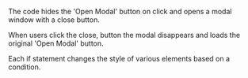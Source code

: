 The code hides the 'Open Modal' button on click and opens a modal window with a close button.

When users click the close, button the modal disappears and loads the original 'Open Modal' button.

Each if statement changes the style of various elements based on a condition.
